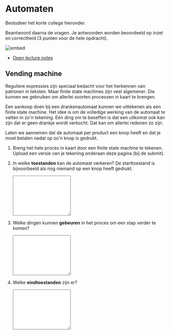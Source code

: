 # Automaten

Bestudeer het korte college hieronder.

Beantwoord daarna de vragen. Je antwoorden worden beoordeeld op inzet en correctheid (3 punten voor de hele opdracht).

![embed](https://www.youtube.com/embed/iixnLh55wp0)

- [Open lecture notes](https://v4.software-carpentry.org/regexp/mechanics.html)

## Vending machine

Reguliere expressies zijn speciaal bedacht voor het herkennen van patronen in teksten. Maar finite state machines zijn veel algemener. Die kunnen we gebruiken om allerlei soorten processen in kaart te brengen.

Een aankoop doen bij een drankenautomaat kunnen we uittekenen als een finite state machine. Het idee is om de volledige werking van de automaat te vatten in zo'n tekening. Eén ding om te beseffen is dat een uitkomst ook kan zijn dat er geen drankje wordt verkocht. Dat kan om allerlei redenen zo zijn.

Laten we aannemen dat de automaat per product een knop heeft en dat je moet betalen nadat op zo'n knop is gedrukt.

1.  Breng het hele proces in kaart door een finite state machine te tekenen. Upload een versie van je tekening onderaan deze pagina (bij de submit).

2.  In welke **toestanden** kan de automaat verkeren? De starttoestand is bijvoorbeeld als nog niemand op een knop heeft gedrukt.

    <textarea name="form[q1]" rows="8" required></textarea>

3.  Welke dingen kunnen **gebeuren** in het proces om een stap verder te komen?

    <textarea name="form[q2]" rows="8" required></textarea>

4.  Welke **eindtoestanden** zijn er?

    <textarea name="form[q3]" rows="8" required></textarea>
